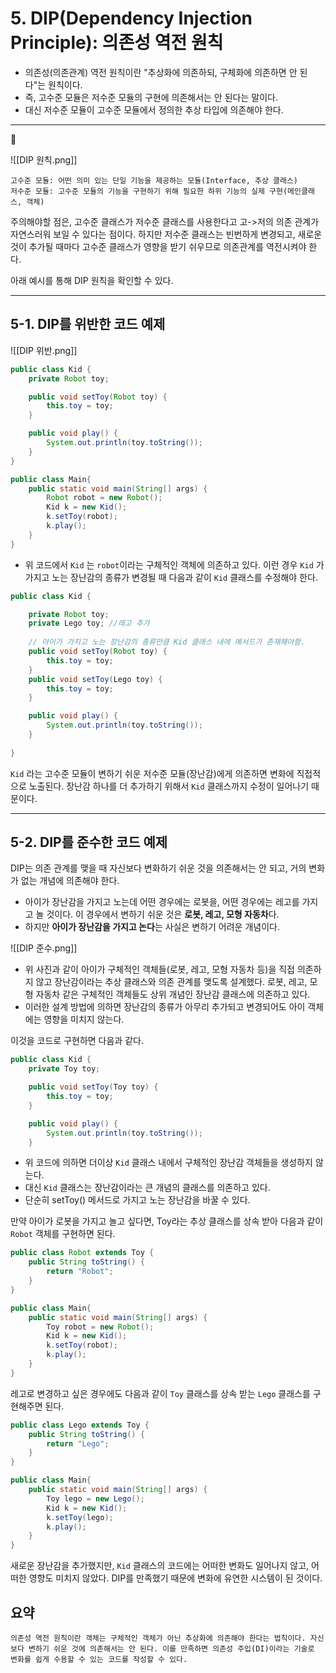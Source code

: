 # 5. DIP(Dependency Injection Principle): 의존성 역전 원칙
- 의존성(의존관계) 역전 원칙이란 "추상화에 의존하되, 구체화에 의존하면 안 된다"는 원칙이다.
- 즉, 고수준 모듈은 저수준 모듈의 구현에 의존해서는 안 된다는 말이다.
- 대신 저수준 모듈이 고수준 모듈에서 정의한 추상 타입에 의존해야 한다.
---


![[DIP 원칙.png]]



	고수준 모듈: 어떤 의미 있는 단일 기능을 제공하는 모듈(Interface, 추상 클래스)
	저수준 모듈: 고수준 모듈의 기능을 구현하기 위해 필요한 하위 기능의 실제 구현(메인클래스, 객체)

주의해야할 점은, 고수준 클래스가 저수준 클래스를 사용한다고 고->저의 의존 관계가 자연스러워 보일 수 있다는 점이다. 하지만 저수준 클래스는 빈번하게 변경되고, 새로운 것이 추가될 때마다 고수준 클래스가 영향을 받기 쉬우므로 의존관계를 역전시켜야 한다.

아래 예시를 통해 DIP 원칙을 확인할 수 있다.

---

## 5-1. DIP를 위반한 코드 예제

![[DIP 위반.png]]

```java
public class Kid {
    private Robot toy;

    public void setToy(Robot toy) {
        this.toy = toy;
    }

    public void play() {
        System.out.println(toy.toString());
    }
}
```

```java
public class Main{
    public static void main(String[] args) {
        Robot robot = new Robot();
        Kid k = new Kid();
        k.setToy(robot);
        k.play();
    }
}
```

- 위 코드에서 `Kid` 는 `robot`이라는 구체적인 객체에 의존하고 있다. 이런 경우 `Kid` 가 가지고 노는 장난감의 종류가 변경될 때 다음과 같이 `Kid` 클래스를 수정해야 한다.

```java
public class Kid {

    private Robot toy;
    private Lego toy; //레고 추가
    
    // 아이가 가지고 노는 장난감의 종류만큼 Kid 클래스 내에 메서드가 존재해야함.
    public void setToy(Robot toy) {
        this.toy = toy;
    }
    public void setToy(Lego toy) {
        this.toy = toy;
    }

    public void play() {
        System.out.println(toy.toString());
    }
    
}
```

`Kid` 라는 고수준 모듈이 변하기 쉬운 저수준 모듈(장난감)에게 의존하면 변화에 직접적으로 노출된다. 장난감 하나를 더 추가하기 위해서 `Kid` 클래스까지 수정이 일어나기 때문이다.

---

## 5-2. DIP를 준수한 코드 예제

DIP는 의존 관계를 맺을 때 자신보다 변화하기 쉬운 것을 의존해서는 안 되고, 거의 변화가 없는 개념에 의존해야 한다.

- 아이가 장난감을 가지고 노는데 어떤 경우에는 로봇을, 어떤 경우에는 레고를 가지고 놀 것이다. 이 경우에서 변하기 쉬운 것은 **로봇, 레고, 모형 자동차**다.
- 하지만 **아이가 장난감을 가지고 논다**는 사실은 변하기 어려운 개념이다.

![[DIP 준수.png]]


- 위 사진과 같이 아이가 구체적인 객체들(로봇, 레고, 모형 자동차 등)을 직접 의존하지 않고 장난감이라는 추상 클래스와 의존 관계를 맺도록 설계했다. 로봇, 레고, 모형 자동차 같은 구체적인 객체들도 상위 개념인 장난감 클래스에 의존하고 있다.
- 이러한 설계 방법에 의하면 장난감의 종류가 아무리 추가되고 변경되어도 아이 객체에는 영향을 미치지 않는다.

이것을 코드로 구현하면 다음과 같다.

```java
public class Kid {
    private Toy toy;

    public void setToy(Toy toy) {
        this.toy = toy;
    }

    public void play() {
        System.out.println(toy.toString());
    }
```

- 위 코드에 의하면 더이상 `Kid` 클래스 내에서 구체적인 장난감 객체들을 생성하지 않는다. 
- 대신 `Kid` 클래스는 장난감이라는 큰 개념의 클래스를 의존하고 있다.
- 단순히 setToy() 메서드로 가지고 노는 장난감을 바꿀 수 있다.

만약 아이가 로봇을 가지고 놀고 싶다면, Toy라는 추상 클래스를 상속 받아 다음과 같이 `Robot` 객체를 구현하면 된다.

```java
public class Robot extends Toy {
    public String toString() {
        return "Robot";
    }
}
```

```java
public class Main{
    public static void main(String[] args) {
        Toy robot = new Robot();
        Kid k = new Kid();
        k.setToy(robot);
        k.play();
    }
}
```

레고로 변경하고 싶은 경우에도 다음과 같이 `Toy` 클래스를 상속 받는 `Lego` 클래스를 구현해주면 된다.

```java
public class Lego extends Toy {
    public String toString() {
        return "Lego";
    }
}
```

```java
public class Main{
    public static void main(String[] args) {
        Toy lego = new Lego();
        Kid k = new Kid();
        k.setToy(lego);
        k.play();
    }
}
```

새로운 장난감을 추가했지만, `Kid` 클래스의 코드에는 어떠한 변화도 일어나지 않고, 어떠한 영향도 미치지 않았다. DIP를 만족했기 때문에 변화에 유연한 시스템이 된 것이다.

## 요약
	의존성 역전 원칙이란 객체는 구체적인 객체가 아닌 추상화에 의존해야 한다는 법칙이다. 자신보다 변하기 쉬운 것에 의존해서는 안 된다. 이를 만족하면 의존성 주입(DI)이라는 기술로 변화를 쉽게 수용할 수 있는 코드를 작성할 수 있다.


